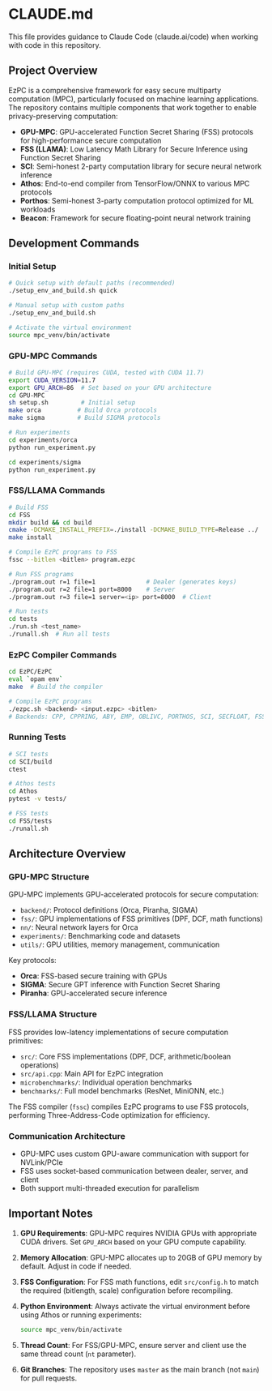 # CLAUDE.md

This file provides guidance to Claude Code (claude.ai/code) when working with code in this repository.

## Project Overview

EzPC is a comprehensive framework for easy secure multiparty computation (MPC), particularly focused on machine learning applications. The repository contains multiple components that work together to enable privacy-preserving computation:

- **GPU-MPC**: GPU-accelerated Function Secret Sharing (FSS) protocols for high-performance secure computation
- **FSS (LLAMA)**: Low Latency Math Library for Secure Inference using Function Secret Sharing
- **SCI**: Semi-honest 2-party computation library for secure neural network inference
- **Athos**: End-to-end compiler from TensorFlow/ONNX to various MPC protocols
- **Porthos**: Semi-honest 3-party computation protocol optimized for ML workloads
- **Beacon**: Framework for secure floating-point neural network training

## Development Commands

### Initial Setup
```bash
# Quick setup with default paths (recommended)
./setup_env_and_build.sh quick

# Manual setup with custom paths
./setup_env_and_build.sh

# Activate the virtual environment
source mpc_venv/bin/activate
```

### GPU-MPC Commands
```bash
# Build GPU-MPC (requires CUDA, tested with CUDA 11.7)
export CUDA_VERSION=11.7
export GPU_ARCH=86  # Set based on your GPU architecture
cd GPU-MPC
sh setup.sh         # Initial setup
make orca          # Build Orca protocols
make sigma         # Build SIGMA protocols

# Run experiments
cd experiments/orca
python run_experiment.py

cd experiments/sigma  
python run_experiment.py
```

### FSS/LLAMA Commands
```bash
# Build FSS
cd FSS
mkdir build && cd build
cmake -DCMAKE_INSTALL_PREFIX=./install -DCMAKE_BUILD_TYPE=Release ../
make install

# Compile EzPC programs to FSS
fssc --bitlen <bitlen> program.ezpc

# Run FSS programs
./program.out r=1 file=1              # Dealer (generates keys)
./program.out r=2 file=1 port=8000    # Server
./program.out r=3 file=1 server=<ip> port=8000  # Client

# Run tests
cd tests
./run.sh <test_name>
./runall.sh  # Run all tests
```

### EzPC Compiler Commands
```bash
cd EzPC/EzPC
eval `opam env`
make  # Build the compiler

# Compile EzPC programs
./ezpc.sh <backend> <input.ezpc> <bitlen>
# Backends: CPP, CPPRING, ABY, EMP, OBLIVC, PORTHOS, SCI, SECFLOAT, FSS
```

### Running Tests
```bash
# SCI tests
cd SCI/build
ctest

# Athos tests  
cd Athos
pytest -v tests/

# FSS tests
cd FSS/tests
./runall.sh
```

## Architecture Overview

### GPU-MPC Structure
GPU-MPC implements GPU-accelerated protocols for secure computation:
- `backend/`: Protocol definitions (Orca, Piranha, SIGMA)
- `fss/`: GPU implementations of FSS primitives (DPF, DCF, math functions)
- `nn/`: Neural network layers for Orca
- `experiments/`: Benchmarking code and datasets
- `utils/`: GPU utilities, memory management, communication

Key protocols:
- **Orca**: FSS-based secure training with GPUs
- **SIGMA**: Secure GPT inference with Function Secret Sharing
- **Piranha**: GPU-accelerated secure inference

### FSS/LLAMA Structure
FSS provides low-latency implementations of secure computation primitives:
- `src/`: Core FSS implementations (DPF, DCF, arithmetic/boolean operations)
- `src/api.cpp`: Main API for EzPC integration
- `microbenchmarks/`: Individual operation benchmarks
- `benchmarks/`: Full model benchmarks (ResNet, MiniONN, etc.)

The FSS compiler (`fssc`) compiles EzPC programs to use FSS protocols, performing Three-Address-Code optimization for efficiency.

### Communication Architecture
- GPU-MPC uses custom GPU-aware communication with support for NVLink/PCIe
- FSS uses socket-based communication between dealer, server, and client
- Both support multi-threaded execution for parallelism

## Important Notes

1. **GPU Requirements**: GPU-MPC requires NVIDIA GPUs with appropriate CUDA drivers. Set `GPU_ARCH` based on your GPU compute capability.

2. **Memory Allocation**: GPU-MPC allocates up to 20GB of GPU memory by default. Adjust in code if needed.

3. **FSS Configuration**: For FSS math functions, edit `src/config.h` to match the required (bitlength, scale) configuration before recompiling.

4. **Python Environment**: Always activate the virtual environment before using Athos or running experiments:
   ```bash
   source mpc_venv/bin/activate
   ```

5. **Thread Count**: For FSS/GPU-MPC, ensure server and client use the same thread count (`nt` parameter).

6. **Git Branches**: The repository uses `master` as the main branch (not `main`) for pull requests.